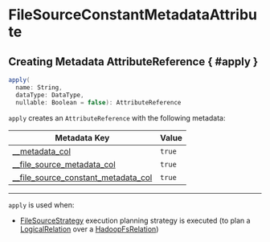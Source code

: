 # FileSourceConstantMetadataAttribute

## Creating Metadata AttributeReference { #apply }

```scala
apply(
  name: String,
  dataType: DataType,
  nullable: Boolean = false): AttributeReference
```

`apply` creates an `AttributeReference` with the following metadata:

Metadata Key | Value
-------------|------
 [__metadata_col](#METADATA_COL_ATTR_KEY) | `true`
 [__file_source_metadata_col](FileSourceMetadataAttribute.md#FILE_SOURCE_METADATA_COL_ATTR_KEY) | `true`
 [__file_source_constant_metadata_col](#FILE_SOURCE_CONSTANT_METADATA_COL_ATTR_KEY) | `true`

---

`apply` is used when:

* [FileSourceStrategy](../execution-planning-strategies/FileSourceStrategy.md) execution planning strategy is executed (to plan a [LogicalRelation](../logical-operators/LogicalRelation.md) over a [HadoopFsRelation](../connectors/HadoopFsRelation.md))
